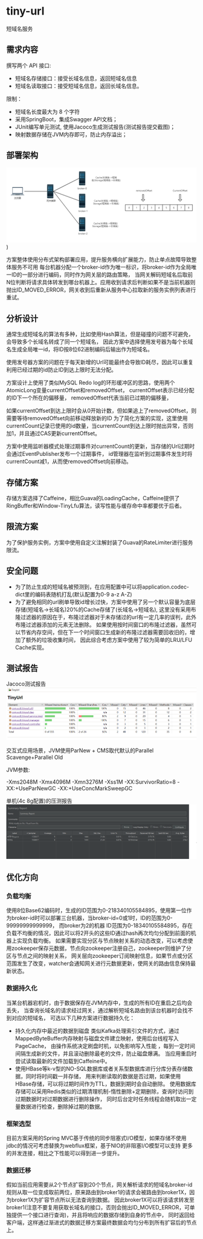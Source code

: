 # tiny-url
短域名服务


## 需求内容
撰写两个 API 接口:
- 短域名存储接口：接受长域名信息，返回短域名信息
- 短域名读取接口：接受短域名信息，返回长域名信息。

限制：
- 短域名长度最大为 8 个字符
- 采用SpringBoot，集成Swagger API文档；
- JUnit编写单元测试, 使用Jacoco生成测试报告(测试报告提交截图)；
- 映射数据存储在JVM内存即可，防止内存溢出；


## 部署架构
![alt 架构图](img/Architecture.png)
)

方案整体使用分布式架构部署应用，提升服务横向扩展能力，防止单点故障导致整体服务不可用
每台机器分配一个broker-id作为唯一标识，将broker-id作为全局唯一ID的一部分进行编码，同时作为网关层的路由策略，
当网关解码短域名后取前N位判断将请求具体转发到哪台机器上。应用收到请求后判断如果不是当前机器则抛出ID_MOVED_ERROR，网关收到后重新从服务中心拉取新的服务实例列表进行重试。


## 分析设计
通常生成短域名的算法有多种，比如使用Hash算法，但是碰撞的问题不可避免，会导致多个长域名转成了同一个短域名，
因此方案中选择使用发号器为每个长域名生成全局唯一id，将ID按8位62进制编码后输出作为短域名。

使用发号器方案的问题在于每天新增的Url可能最终会导致ID耗尽，因此可以重复利用已经过期的id防止ID到达上限时无法分配。

方案设计上使用了类似MySQL Redo log的环形缓冲区的思路，使用两个AtomicLong变量currentOffset和removedOffset，
currentOffset表示已经分配的ID下一个所在的偏移量， removedOffset代表当前已过期的偏移量，

如果currentOffset到达上限时会从0开始计数，但如果追上了removedOffset，则需要等待removedOffset向前移动释放新的ID
为了简化方案的实现，这里使用currentCount记录已使用的id数量，当currentCount到达上限时抛出异常，否则加1，并且通过CAS更新currentOffset。

方案中使用监听器模式处理过期事件对currentCount的更新，当存储的Url过期时会通过EventPublisher发布一个过期事件，
id管理器在监听到过期事件发生时将currentCount减1，从而使removedOffset向前移动。



## 存储方案
存储方案选择了Caffeine，相比Guava的LoadingCache，Caffeine提供了RingBuffer和Window-TinyLfu算法，读写性能与缓存命中率都要优于后者。

## 限流方案
为了保护服务实例，方案中使用自定义注解封装了Guava的RateLimiter进行服务限流。

## 安全问题
- 为了防止生成的短域名被预测到，在应用配置中可以将application.codec-dict里的编码表随机打乱(默认配置为0-9 a-z A-Z)
- 为了避免相同的url刷单导致id增长过快，方案中使用了另一个默认容量为底层存储(短域名->长域名)20%的Cache存储了(长域名->短域名),
这里没有采用布隆过滤器的原因在于，布隆过滤器对于未存储过的url有一定几率的误判，此外布隆过滤器添加的元素无法删除。
如果使用按时间窗口的布隆过滤器，虽然可以节省内存空间，但在下一个时间窗口生成新的布隆过滤器需要回收旧的，增加了额外的垃圾收集时间，
因此综合考虑方案中使用了较为简单的LRU/LFU Cache实现。

## 测试报告
Jacoco测试报告
![alt Jacoco测试报告](img/Jacoco.PNG)


交互式应用场景，JVM使用ParNew + CMS取代默认的Parallel Scavenge+Parallel Old

JVM参数: 

-Xms2048M -Xmx4096M -Xmn3276M -Xss1M -XX:SurvivorRatio=8  -XX:+UseParNewGC -XX:+UseConcMarkSweepGC

单机(4c 8g配置)的压测报告
![alt JMeter压测报告](img/JMeter.PNG)

## 优化方向
### 负载均衡
  使用8位Base62编码时，生成的ID范围为0-218340105584895，使用第一位作为broker-id时可以部署三台机器，当broker-id=0或1时，ID的范围为0-99999999999999，
  而broker为2的机器 ID范围为0-18340105584895，存在负载不均衡的情况，因此可以将2开头的这些ID通过hash再次均匀分配到前面的机器上实现负载均衡。
  如果需要实现分区与节点映射关系的动态改变，可以考虑使用zookeeper保存元数据，节点向zookeeper注册自己，zookeeper则维护了分区与节点之间的映射关系，
  网关层向zookeeper订阅映射信息，如果节点或分区范围发生了改变，watcher会通知网关进行元数据更新，使网关的路由信息保持最新状态。

### 数据持久化
  当某台机器宕机时，由于数据保存在JVM内存中，生成的所有ID在重启之后均会丢失，
  当查询长域名的请求经过网关，通过解析短域名路由到该台机器时会找不到对应的短域名，
  可选以下几种方案进行数据持久化：
- 持久化内存中最近的数据到磁盘
  类似Kafka处理索引文件的方式，通过MappedByteBuffer内存映射与磁盘文件建立映射，使用后台线程写入PageCache，
  由操作系统决定刷盘时机，以免影响写入性能 ，每到一定时间间隔生成新的文件，并且滚动删除最老的文件，防止磁盘爆满。 
  当应用重启时尝试读取最新的文件加载到Caffeine中。
- 使用HBase等k-v型的NO-SQL数据库或者关系型数据库进行分库分表存储数据，同时将时间戳一并存储，
  用来判断读取的数据是否过期，如果使用HBase存储，可以将过期时间作为TTL，数据到期时会自动删除。
  使用数据库存储可以采用Redis类似的过期清理机制-惰性删除+定期删除，查询时访问到过期数据时对过期数据进行删除操作，
  同时后台定时任务线程会随机取出一定量数据进行检查，删除掉过期的数据。

### 框架选型
  目前方案采用的Spring MVC基于传统的同步阻塞式I/O模型，如果存储不使用jdbc的情况可考虑替换为webflux框架，基于NIO的非阻塞I/O模型可以支持
  更多的并发连接，相比之下性能可以得到进一步提升。

### 数据迁移
  假如当前应用需要从2个节点扩容到20个节点，网关解析请求的短域名broker-id规则从取一位变成取前两位，原来路由到broker1的请求会被路由到broker1X，因为broker1X为扩容节点所以无法查询到数据。
  因此broker1X可以将该请求转发至broker1(注意不要复用获取长域名的接口，否则会抛出ID_MOVED_ERROR，可单独提供一个接口进行查询)，并且将响应的数据存储到自身的节点中，
  同时返回给客户端，这样通过渐进式的数据迁移方案最终数据会均匀分布到所有扩容后的节点上。